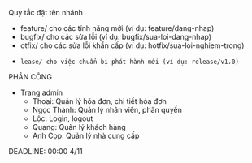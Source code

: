 Quy tắc đặt tên nhánh
- feature/ cho các tính năng mới (ví dụ: feature/dang-nhap)
-  bugfix/ cho các sửa lỗi (ví dụ: bugfix/sua-loi-dang-nhap)
-   otfix/ cho các sửa lỗi khẩn cấp (ví dụ: hotfix/sua-loi-nghiem-trong)
-     lease/ cho việc chuẩn bị phát hành mới (ví dụ: release/v1.0)
PHÂN CÔNG
* Trang admin
  - Thoại: Quản lý hóa đơn, chi tiết hóa đơn
  - Ngọc Thành: Quản lý nhân viên, phân quyền
  - Lộc: Login, logout
  - Quang: Quản lý khách hàng
  - Anh Cọp: Quản lý nhà cung cấp

DEADLINE: 00:00 4/11 
